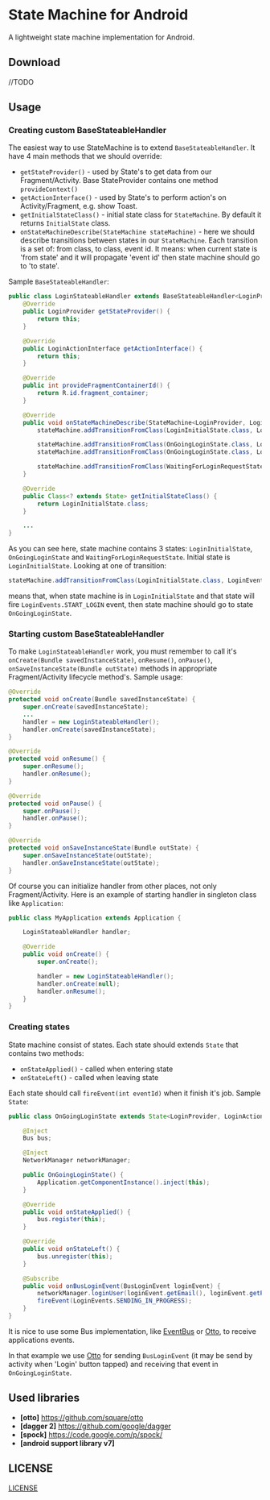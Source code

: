 # State Machine for Android

A lightweight state machine implementation for Android.

## Download

//TODO

## Usage

### Creating custom BaseStateableHandler

The easiest way to use StateMachine is to extend `BaseStateableHandler`. It have 4 main methods that we should override:

* `getStateProvider()` - used by State's to get data from our Fragment/Activity. Base StateProvider contains one method `provideContext()`
* `getActionInterface()` - used by State's to perform action's on Activity/Fragment, e.g. show Toast.
* `getInitialStateClass()` - initial state class for `StateMachine`. By default it returns `InitialState` class.
* `onStateMachineDescribe(StateMachine stateMachine)` - here we should describe transitions between states in our `StateMachine`. Each transition is a set of: from class, to class, event id. It means: when current state is 'from state' and it will propagate 'event id' then state machine should go to 'to state'.

Sample `BaseStateableHandler`:

```java
public class LoginStateableHandler extends BaseStateableHandler<LoginProvider, LoginActionInterface> implements LoginProvider, LoginActionInterface {
    @Override
    public LoginProvider getStateProvider() {
        return this;
    }

    @Override
    public LoginActionInterface getActionInterface() {
        return this;
    }

    @Override
    public int provideFragmentContainerId() {
        return R.id.fragment_container;
    }

    @Override
    public void onStateMachineDescribe(StateMachine<LoginProvider, LoginActionInterface> stateMachine) {
        stateMachine.addTransitionFromClass(LoginInitialState.class, LoginEvents.START_LOGIN, OnGoingLoginState.class);

        stateMachine.addTransitionFromClass(OnGoingLoginState.class, LoginEvents.CANCELLED, LoginInitialState.class);
        stateMachine.addTransitionFromClass(OnGoingLoginState.class, LoginEvents.SENDING_IN_PROGRESS, WaitingForLoginRequestState.class);

        stateMachine.addTransitionFromClass(WaitingForLoginRequestState.class, LoginEvents.FINISHED, InitialState.class);
    }

    @Override
    public Class<? extends State> getInitialStateClass() {
        return LoginInitialState.class;
    }

    ...
}
```

As you can see here, state machine contains 3 states: `LoginInitialState`, `OnGoingLoginState` and `WaitingForLoginRequestState`. Initial state is `LoginInitialState`. Looking at one of transition:

```java
stateMachine.addTransitionFromClass(LoginInitialState.class, LoginEvents.START_LOGIN, OnGoingLoginState.class);
```

means that, when state machine is in `LoginInitialState` and that state will fire `LoginEvents.START_LOGIN` event, then state machine should go to state `OnGoingLoginState`.

### Starting custom BaseStateableHandler

To make `LoginStateableHandler` work, you must remember to call it's `onCreate(Bundle savedInstanceState)`, `onResume()`, `onPause()`, `onSaveInstanceState(Bundle outState)` methods in appropriate Fragment/Activity lifecycle method's. Sample usage:

```java
@Override
protected void onCreate(Bundle savedInstanceState) {
    super.onCreate(savedInstanceState);
    ...
    handler = new LoginStateableHandler();
    handler.onCreate(savedInstanceState);
}

@Override
protected void onResume() {
    super.onResume();
    handler.onResume();
}

@Override
protected void onPause() {
    super.onPause();
    handler.onPause();
}

@Override
protected void onSaveInstanceState(Bundle outState) {
    super.onSaveInstanceState(outState);
    handler.onSaveInstanceState(outState);
}
```

Of course you can initialize handler from other places, not only Fragment/Activity. Here is an example of starting handler in singleton class like `Application`:

```java
public class MyApplication extends Application {

    LoginStateableHandler handler;

    @Override
    public void onCreate() {
        super.onCreate();

        handler = new LoginStateableHandler();
        handler.onCreate(null);
        handler.onResume();
    }
}
```

### Creating states

State machine consist of states. Each state should extends `State` that contains two methods:

* `onStateApplied()` - called when entering state
* `onStateLeft()` - called when leaving state

Each state should call `fireEvent(int eventId)` when it finish it's job. Sample `State`:

```java
public class OnGoingLoginState extends State<LoginProvider, LoginActionInterface>{

    @Inject
    Bus bus;

    @Inject
    NetworkManager networkManager;

    public OnGoingLoginState() {
        Application.getComponentInstance().inject(this);
    }

    @Override
    public void onStateApplied() {
        bus.register(this);
    }

    @Override
    public void onStateLeft() {
        bus.unregister(this);
    }

    @Subscribe
    public void onBusLoginEvent(BusLoginEvent loginEvent) {
        networkManager.loginUser(loginEvent.getEmail(), loginEvent.getPassword());
        fireEvent(LoginEvents.SENDING_IN_PROGRESS);
    }
}
```

It is nice to use some Bus implementation, like [EventBus](https://github.com/greenrobot/EventBus) or [Otto](https://github.com/square/otto), to receive applications events.<p/>
In that example we use [Otto](https://github.com/square/otto) for sending `BusLoginEvent` (it may be send by activity when 'Login' button tapped) and receiving that event in `OnGoingLoginState`.

## Used libraries

* **[otto]** https://github.com/square/otto
* **[dagger 2]** https://github.com/google/dagger
* **[spock]** https://code.google.com/p/spock/
* **[android support library v7]**

## LICENSE

[LICENSE](./LICENSE)